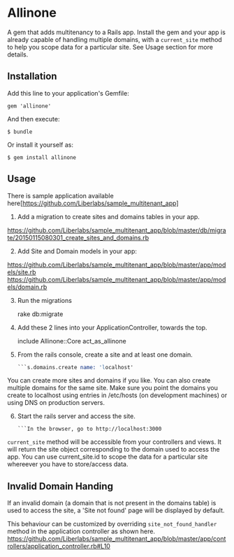 # Allinone

A gem that adds multitenancy to a Rails app. Install the gem and your app is already capable of handling multiple domains, with a `current_site` method to help you scope data for a particular site. See Usage section for more details. 

## Installation

Add this line to your application's Gemfile:

    gem 'allinone'

And then execute:

    $ bundle

Or install it yourself as:

    $ gem install allinone

## Usage

There is sample application available here[https://github.com/Liberlabs/sample_multitenant_app]

1. Add a migration to create sites and domains tables in your app.

https://github.com/Liberlabs/sample_multitenant_app/blob/master/db/migrate/20150115080301_create_sites_and_domains.rb

2. Add Site and Domain models in your app:

https://github.com/Liberlabs/sample_multitenant_app/blob/master/app/models/site.rb
https://github.com/Liberlabs/sample_multitenant_app/blob/master/app/models/domain.rb

3. Run the migrations

    rake db:migrate

4. Add these 2 lines into your ApplicationController, towards the top.

    include Allinone::Core
    act_as_allinone

5. From the rails console, create a site and at least one domain.

    ```s = Site.create name: 'My Site'
    ```s.domains.create name: 'localhost'

You can create more sites and domains if you like. You can also create multiple domains for the same site. Make sure you point the domains you create to localhost using entries in /etc/hosts (on development machines) or using DNS on production servers.

6. Start the rails server and access the site.

   ```rails s
   ```In the browser, go to http://localhost:3000

`current_site` method will be accessible from your controllers and views. It will return the site object corresponding to the domain used to access the app. You can use current_site.id to scope the data for a particular site whereever you have to store/access data.

## Invalid Domain Handing

If an invalid domain (a domain that is not present in the domains table) is used to access the site, a 'Site not found' page will be displayed by default.

This behaviour can be customized by overriding `site_not_found_handler` method in the application controller as shown here. https://github.com/Liberlabs/sample_multitenant_app/blob/master/app/controllers/application_controller.rb#L10
